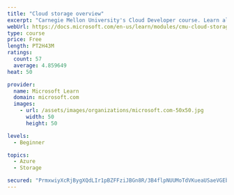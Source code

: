 ```yaml
---
title: "Cloud storage overview"
excerpt: "Carnegie Mellon University's Cloud Developer course. Learn all about data and get an overview of how it's stored, including local and distributed file systems, databases, and object storage."
webUrl: https://docs.microsoft.com/en-us/learn/modules/cmu-cloud-storage/
type: course
price: Free
length: PT2H43M
ratings:
  count: 57
  average: 4.859649
heat: 50

provider:
  name: Microsoft Learn
  domain: microsoft.com
  images:
    - url: /assets/images/organizations/microsoft.com-50x50.jpg
      width: 50
      height: 50

levels:
  - Beginner

topics:
  - Azure
  - Storage

secured: "PrmxwiyXcRjBygXQdLIr1pBZFFziJBGn8R/3B4flpNUUMoTdVKueaUSaeVGEbOkgkRPLaFf6xAAaUdzpOf2zT9T0suo5YET1kKtsTyO5zdVSCj9IWwdAPwrSeZ/inarDybvPmUjEVcaRBXly5kvwqczJGSA4/YQuU2gDdm4o9k5jGv0Vz52f92ytD7zOsueCd8b8tAz/Oa4m0UYP+crLYi1NfDMWF6Fg6zsSJtxKJQZyspAPul9QMMqtOZn1k/KJ0EXSH1137xBKK7yiio0aiMuMgAFiv3GZqov/pX8tX7mE53Ics8a2Vnk/ov3m5kefaU2s5YXWlL2AknTmDmGcbbLWh06TdI0vJvM12jL4/+Uk6xfojbAkVxBi1aMQDLRltS2OQ9A7U45U3l2my6zWBSTfzQskjf082zj/OtzK1To=;uriBNhgB13F1EvLythUuMg=="
---
```


